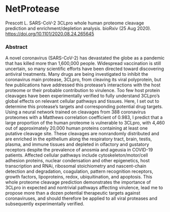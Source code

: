 # NetProtease

Prescott L. SARS-CoV-2 3CLpro whole human proteome cleavage prediction and enrichment/depletion analysis. bioRxiv (25 Aug 2020). https://doi.org/10.1101/2020.08.24.265645

### Abstract

A novel coronavirus (SARS-CoV-2) has devastated the globe as a pandemic that has killed more than 1,600,000 people. Widespread vaccination is still uncertain, so many scientific efforts have been directed toward discovering antiviral treatments. Many drugs are being investigated to inhibit the coronavirus main protease, 3CLpro, from cleaving its viral polyprotein, but few publications have addressed this protease’s interactions with the host proteome or their probable contribution to virulence. Too few host protein cleavages have been experimentally verified to fully understand 3CLpro’s global effects on relevant cellular pathways and tissues. Here, I set out to determine this protease’s targets and corresponding potential drug targets. Using a neural network trained on cleavages from 388 coronavirus proteomes with a Matthews correlation coefficient of 0.983, I predict that a large proportion of the human proteome is vulnerable to 3CLpro, with 4,460 out of approximately 20,000 human proteins containing at least one putative cleavage site. These cleavages are nonrandomly distributed and are enriched in the epithelium along the respiratory tract, brain, testis, plasma, and immune tissues and depleted in olfactory and gustatory receptors despite the prevalence of anosmia and ageusia in COVID-19 patients. Affected cellular pathways include cytoskeleton/motor/cell adhesion proteins, nuclear condensation and other epigenetics, host transcription and RNAi, ribosomal stoichiometry and nascent-chain detection and degradation, coagulation, pattern recognition receptors, growth factors, lipoproteins, redox, ubiquitination, and apoptosis. This whole proteome cleavage prediction demonstrates the importance of 3CLpro in expected and nontrivial pathways affecting virulence, lead me to propose more than a dozen potential therapeutic targets against coronaviruses, and should therefore be applied to all viral proteases and subsequently experimentally verified.
